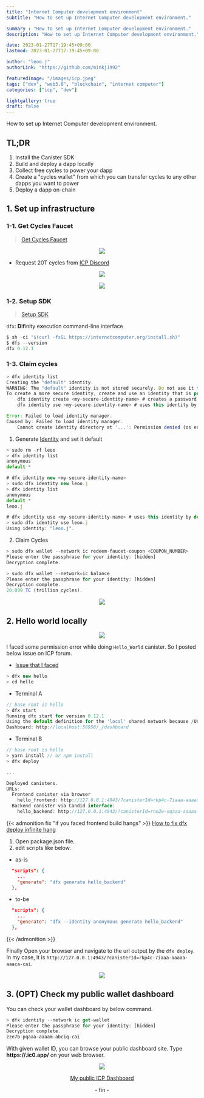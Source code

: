 ```yaml
---
title: "Internet Computer development environment"
subtitle: "How to set up Internet Computer development environment."

summary : "How to set up Internet Computer development environment."
description: "How to set up Internet Computer development environment."

date: 2023-01-27T17:19:45+09:00
lastmod: 2023-01-27T17:19:45+09:00

author: "leoo.j"
authorLink: "https://github.com/minkj1992"

featuredImage: "/images/icp.jpeg"
tags: ["dev", "web3.0", "blockchain", "internet computer"]
categories: ["icp", "dev"]

lightgallery: true
draft: false
---
```


How to set up Internet Computer development environment.
<!--more-->
## TL;DR
1. Install the Canister SDK
2. Build and deploy a dapp locally
3. Collect free cycles to power your dapp
4. Create a "cycles wallet" from which you can transfer cycles to any other dapps you want to power
5. Deploy a dapp on-chain


## 1. Set up infrastructure

### 1-1. Get Cycles Faucet
> [Get Cycles Faucet](https://anv4y-qiaaa-aaaal-qaqxq-cai.ic0.app/)

<center>

![](images/icp1.png)

</center>

- Request 20T cycles from [ICP Discord](https://discord.gg/4scZ5j2UJz)

<center>

![](images/icp3.png)

![](images/icp2.png)
</center>



### 1-2. Setup SDK
> [Setup SDK](https://internetcomputer.org/docs/current/developer-docs/build/install-upgrade-remove)

`dfx`: **D**i**f**inity e**x**ecution command-line interface

```js
$ sh -ci "$(curl -fsSL https://internetcomputer.org/install.sh)"
$ dfs --version
dfx 0.12.1
```



### 1-3. Claim cycles

```js
> dfx identity list
Creating the "default" identity.
WARNING: The "default" identity is not stored securely. Do not use it to control a lot of cycles/ICP.
To create a more secure identity, create and use an identity that is protected by a password using the following commands:
    dfx identity create <my-secure-identity-name> # creates a password protected identity
    dfx identity use <my-secure-identity-name> # uses this identity by default

Error: Failed to load identity manager.
Caused by: Failed to load identity manager.
    Cannot create identity directory at '...': Permission denied (os error 13)
```

1. Generate [Identity](https://support.dfinity.org/hc/en-us/articles/7453712440084-What-are-identities-) and set it default

```js
> sudo rm -rf leoo
> dfx identity list
anonymous
default *

# dfx identity new <my-secure-identity-name>
> sudo dfx identity new leoo.j
> dfx identity list
anonymous
default *
leoo.j

# dfx identity use <my-secure-identity-name> # uses this identity by default
> sudo dfx identity use leoo.j
Using identity: "leoo.j".
```

2. Claim Cycles

```js
> sudo dfx wallet --network ic redeem-faucet-coupon <COUPON_NUMBER>
Please enter the passphrase for your identity: [hidden]
Decryption complete.

> sudo dfx wallet --network=ic balance
Please enter the passphrase for your identity: [hidden]
Decryption complete.
20.099 TC (trillion cycles).
```

<center>

![](images/icp4.png)

</center>

## 2. Hello world locally


<center>

![](images/icp6.png)

</center>


I faced some permission error while doing `Hello_World` canister. So I posted below issue on ICP forum.

- [Issue that I faced](https://forum.dfinity.org/t/permissions-dfx-cli-on-osx/18220?u=leoo.j)

```js
> dfx new hello
> cd hello
```

- Terminal A
```js
// base root is hello
> dfx start
Running dfx start for version 0.12.1
Using the default definition for the 'local' shared network because /Users/minwook/.config/dfx/networks.json does not exist.
Dashboard: http://localhost:56958/_/dashboard
```

- Terminal B

```js
// base root is hello
> yarn install // or npm install
> dfx deploy

...

Deployed canisters.
URLs:
  Frontend canister via browser
    hello_frontend: http://127.0.0.1:4943/?canisterId=rkp4c-7iaaa-aaaaa-aaaca-cai
  Backend canister via Candid interface:
    hello_backend: http://127.0.0.1:4943/?canisterId=rno2w-sqaaa-aaaaa-aaacq-cai&id=r7inp-6aaaa-aaaaa-aaabq-cai
```

{{< admonition fix "if you faced frontend build hangs" >}}
[How to fix dfx deploy infinite hang](https://forum.dfinity.org/t/dfx-deploy-locally-with-a-new-dfx-identity/16470/24?u=leoo.j)

1. Open package.json file.
2. edit scripts like below.

- as-is
```json
  "scripts": {
    ...
    "generate": "dfx generate hello_backend"
  },
```

- to-be
```json
  "scripts": {
    ...
    "generate": "dfx --identity anonymous generate hello_backend"
  },
```
{{< /admonition  >}}


Finally Open your browser and navigate to the url output by the `dfx deploy`. 
In my case, it is `http://127.0.0.1:4943/?canisterId=rkp4c-7iaaa-aaaaa-aaaca-cai`.


<center>

![](images/icp5.png)

</center>

## 3. (OPT) Check my public wallet dashboard

You can check your wallet dashboard by below command.

```js
> dfx identity --network ic get-wallet
Please enter the passphrase for your identity: [hidden]
Decryption complete.
zze7b-pqaaa-aaaam-abciq-cai
```

With given wallet ID, you can browse your public dashboard site. 
Type **https://<wallet-id>.ic0.app/** on your web browser.


<center>

![](images/icp7.png)

[My public ICP Dashboard](https://zze7b-pqaaa-aaaam-abciq-cai.ic0.app/)

<p>- fin -</p>
</center>